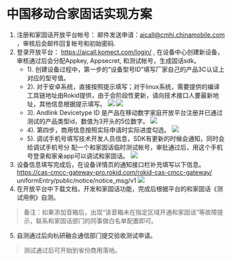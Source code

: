 # 中国移动合家固话实现方案

1. 注册和家固话开放平台帐号： 邮件发送申请：aicall@cmhi.chinamobile.com ，审核后会邮件回复帐号和初始密码.
2. 登录开放平台： https://aicall.komect.com/login/ , 在设备中⼼创建新设备，审核通过后会分配Appkey, Appsecret, 和测试帐号，⽣成固话sdk。
	- 1). 创建设备过程中，第⼀步的“设备型号ID”填写⼚家⾃⼰的产品3C认证上对应的型号值。
	- 2). 对于安卓系统，直接按照提示填写；对于linux系统，需要提供的编译⼯具链地址由Rokid提供，由于会阶段性更新，请向技术接⼝⼈要最新地址，其他信息根据提示填写。
	![](http://markdownpicture.test.upcdn.net/20190514155131.png)
	![](http://markdownpicture.test.upcdn.net/20190514155231.png)
	- 3). Andlink Devicetype ID 是产品在移动数字家庭开放平台注册并已通过测试的产品类型id，数值为3开头的5位数字。
	![](http://markdownpicture.test.upcdn.net/20190514155323.png)
	- 4). 第四步，商⽤信息按照实际申请时实际进度勾选。
	![](http://markdownpicture.test.upcdn.net/20190514155729.png)
	- 5). 调试⼿机号填写技术开发⼈员信息，SDK有更新的时候会通知，同时会给调试⼿机号分
配⼀个和家固话临时测试帐号，审批通过后，⽤这个⼿机号登录和家亲app可以调试和家固话。
	![](http://markdownpicture.test.upcdn.net/20190514155825.png)
3. 设备信息填写完成后，在设备详情⻚的通知接⼝栏补充填写以下信息。https://cas-cmcc-gateway-pro.rokid.com/rokid-cas-cmcc-gateway/
uniformEntry/public/notice/notice_msg/v1
	![](http://markdownpicture.test.upcdn.net/20190514155502.png)
4. 在开放平台中下载⽂档，开发和家固话功能，完成后根据平台的和家固话《测试⽤例》⾃测。
> 备注：如果添加⾳箱后，出现“该⾳箱未在指定区域开通和家固话”等故障提示，联系和家固话部⻔的同事做⽩名单配置即可。
5. ⾃测通过后向杭研融合通信部⻔提交验收测试申请。
> 测试通过后可开始到省份商⽤落地。